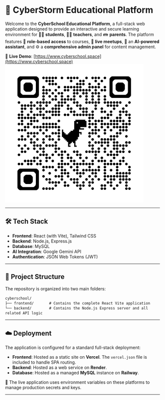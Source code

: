 # 🚀 CyberStorm Educational Platform

Welcome to the **CyberSchool Educational Platform**, a full-stack web application designed to provide an interactive and secure learning environment for 👩‍🎓 **students**, 👨‍🏫 **teachers**, and 👪 **parents**. The platform features 🔐 **role-based access** to courses, 📅 **live meetups**, 🧠 an **AI-powered assistant**, and ⚙️ a **comprehensive admin panel** for content management.

🔗 **Live Demo**: [https://www.cyberschool.space](https://www.cyberschool.space)
![QR](frontend/public/qr.png)

---

## 🛠️ Tech Stack

- **Frontend**: React (with Vite), Tailwind CSS  
- **Backend**: Node.js, Express.js  
- **Database**: MySQL  
- **AI Integration**: Google Gemini API  
- **Authentication**: JSON Web Tokens (JWT)

---

## 📂 Project Structure

The repository is organized into two main folders:

```
cyberschool/
├── frontend/       # Contains the complete React Vite application
└── backend/        # Contains the Node.js Express server and all related API logic
```

---

## ☁️ Deployment

The application is configured for a standard full-stack deployment:

- **Frontend**: Hosted as a static site on **Vercel**. The `vercel.json` file is included to handle SPA routing.
- **Backend**: Hosted as a web service on **Render**.
- **Database**: Hosted as a managed **MySQL** instance on **Railway**.

🔐 The live application uses environment variables on these platforms to manage production secrets and keys.

---